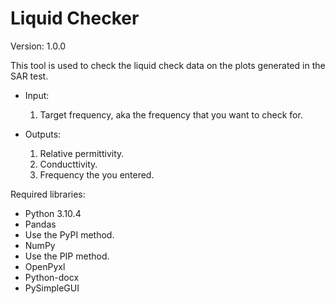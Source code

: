 # Liquid Checker
Version: 1.0.0

This tool is used to check the liquid check data on the plots generated in the SAR test.

- Input:
  1) Target frequency, aka the frequency that you want to check for.

- Outputs: 
  1) Relative permittivity.
  2) Conducttivity.
  3) Frequency the you entered.

Required libraries:
-	Python 3.10.4
-	Pandas
  - Use the PyPI method.
-	NumPy
  - Use the PIP method.
-	OpenPyxl
-	Python-docx
-	PySimpleGUI
